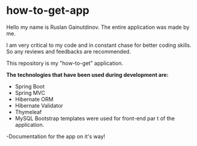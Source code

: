 # how-to-get-app

Hello my name is Ruslan Gainutdinov. The entire application was made by me.

I am very critical to my code and in constant chase for better coding skills. So any reviews and feedbacks are recommended.


This repository is my "how-to-get" application.

**The technologies that have been used during development are:**

- Spring Boot
- Spring MVC
- Hibernate ORM
- Hibernate Validator
- Thymeleaf
- MySQL
Bootstrap templates were used for front-end par t of the application.

-Documentation for the app on it's way!
